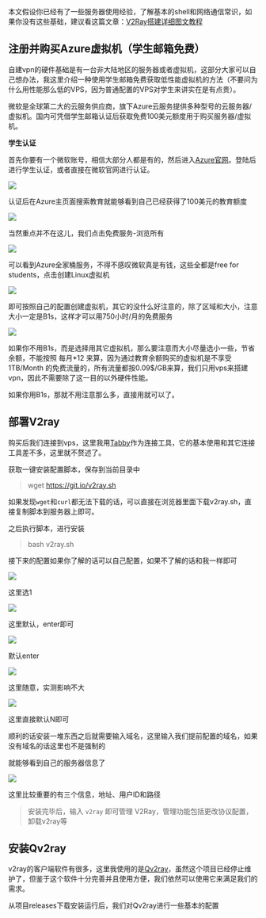 本文假设你已经有了一些服务器使用经验，了解基本的shell和网络通信常识，如果你没有这些基础，建议看这篇文章：[V2Ray搭建详细图文教程](https://github.com/233boy/v2ray/wiki/V2Ray搭建详细图文教程#获取vps信息)

## 注册并购买Azure虚拟机（学生邮箱免费）

自建vpn的硬件基础是有一台非大陆地区的服务器或者虚拟机，这部分大家可以自己想办法，我这里介绍一种使用学生邮箱免费获取低性能虚拟机的方法（不要问为什么用性能那么低的VPS，因为普通配置的VPS对学生来讲实在是有点贵）。

微软是全球第二大的云服务供应商，旗下Azure云服务提供多种型号的云服务器/虚拟机。国内可凭借学生邮箱认证后获取免费100美元额度用于购买服务器/虚拟机。

**学生认证**

首先你要有一个微软账号，相信大部分人都是有的，然后进入[Azure官网](https://portal.azure.com)。登陆后进行学生认证，或者直接在微软官网进行认证。

![](http://pic.netpunk.top/images/2022/06/12/20220612222601.png)

认证后在Azure主页面搜索教育就能够看到自己已经获得了100美元的教育额度

![](http://pic.netpunk.top/images/2022/06/12/20220612222748.png)

当然重点并不在这儿，我们点击免费服务-浏览所有

![](http://pic.netpunk.top/images/2023/03/26/20230326103630.png)

可以看到Azure全家桶服务，不得不感叹微软真是有钱，这些全都是free for students，点击创建Linux虚拟机

![](http://pic.netpunk.top/images/2023/03/26/20230326103843.png)

即可按照自己的配置创建虚拟机，其它的没什么好注意的，除了区域和大小，注意大小一定是B1s，这样才可以用750小时/月的免费服务

![](http://pic.netpunk.top/images/2022/06/12/20220612223037.png)

如果你不用B1s，而是选择用其它虚拟机，那么要注意而大小尽量选小一些，节省余额，不能按照 每月*12 来算，因为通过教育余额购买的虚拟机是不享受 1TB/Month 的免费流量的，所有流量都按0.09$/GB来算，我们只用vps来搭建vpn，因此不需要除了这一目的以外硬件性能。

如果你用B1s，那就不用注意那么多，直接用就可以了。

## 部署V2ray

购买后我们连接到vps，这里我用[Tabby](https://github.com/Eugeny/tabby)作为连接工具，它的基本使用和其它连接工具差不多，这里就不赘述了。

获取一键安装配置脚本，保存到当前目录中

> wget https://git.io/v2ray.sh

如果发现`wget`和`curl`都无法下载的话，可以直接在浏览器里面下载v2ray.sh，直接复制脚本到服务器上即可。

之后执行脚本，进行安装

> bash v2ray.sh

接下来的配置如果你了解的话可以自己配置，如果不了解的话和我一样即可

![](http://pic.netpunk.top/images/2022/06/13/20220613211246.png)

这里选1

![](http://pic.netpunk.top/images/2023/03/26/20230326104428.png)

这里默认，enter即可

![](http://pic.netpunk.top/images/2022/06/13/20220613212955.png)

默认enter

![](http://pic.netpunk.top/images/2022/06/13/20220613213022.png)

这里随意，实测影响不大

![](http://pic.netpunk.top/images/2022/06/13/T90PDTF5UVGKTB5KX7.png)

这里直接默认N即可

顺利的话安装一堆东西之后就需要输入域名，这里输入我们提前配置的域名，如果没有域名的话这里也不是强制的

就能够看到自己的服务器信息了

![](http://pic.netpunk.top/images/2022/06/13/20220613213816.png)

这里比较重要的有三个信息，地址、用户ID和路径

> 安装完毕后，输入 `v2ray` 即可管理 V2Ray，管理功能包括更改协议配置，卸载v2ray等

## 安装Qv2ray

v2ray的客户端软件有很多，这里我使用的是[Qv2ray](https://github.com/Qv2ray/Qv2ray)，虽然这个项目已经停止维护了，但鉴于这个软件十分完善并且使用方便，我们依然可以使用它来满足我们的需求。

从项目releases下载安装运行后，我们对Qv2ray进行一些基本的配置















